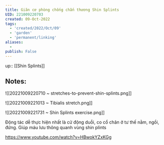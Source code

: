```yaml
---
title: Giãn cơ phòng chống chấn thương Shin Splints
UID: 221009220703
created: 09-Oct-2022
tags:
  - 'created/2022/Oct/09'
  - 'garden'
  - 'permanent/linking'
aliases:
  - 
publish: False
---
```

up:: [[Shin Splints]]
## Notes:
![[20221009220710 ~ stretches-to-prevent-shin-splints.png]]

![[20221009221013 ~ Tibialis stretch.png]]

![[20221009221731 ~ Shin Splints exercise.png]]

Động tác dễ thực hiện nhất là cử động duỗi, co cổ chân ở tư thế nằm, ngồi, đứng. Giúp máu lưu thông quanh vùng shin plints

https://www.youtube.com/watch?v=HBwokYZxKGg